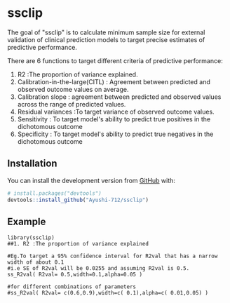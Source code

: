 
# ssclip

<!-- badges: start -->
<!-- badges: end -->

The goal of "ssclip" is to calculate minimum sample size for external validation of clinical prediction models to target precise estimates of predictive performance.

There are 6 functions to target different criteria of predictive performance:

 1. R2 :The proportion of variance explained.
 2. Calibration-in-the-large(CITL) :  Agreement between predicted and observed outcome values on average.
 3. Calibration slope : agreement between predicted and observed values across the range of predicted values.
 4. Residual variances :To target variance of observed outcome values.
 5. Sensitivity : To target model's ability to predict true positives in the dichotomous outcome
 6. Specificity : To target model's ability to predict true negatives in the dichotomous outcome

## Installation

You can install the development version from [GitHub](https://github.com/) with:

``` r
# install.packages("devtools")
devtools::install_github("Ayushi-712/ssclip")
```
## Example

```{r example }
library(ssclip)
##1. R2 :The proportion of variance explained

#Eg.To target a 95% confidence interval for R2val that has a narrow width of about 0.1
#i.e SE of R2val will be 0.0255 and assuming R2val is 0.5.
ss_R2val( R2val= 0.5,width=0.1,alpha=0.05 )

#for different combinations of parameters
#ss_R2val( R2val= c(0.6,0.9),width=c( 0.1),alpha=c( 0.01,0.05) )

```
